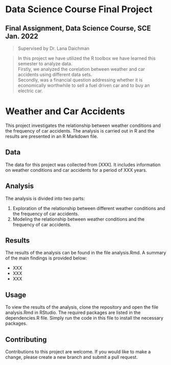 # Data Science Course Final Project
## Final Assignment, Data Science Course, SCE Jan. 2022

>  Supervised by Dr. Lana Daichman


> In this project we have utilized the R toolbox we have learned this semester to analyze data.   
Firstly, we analyzed the corelation between weather and car accidents using different data sets.  
Secondly, was a financial question addressing whether it is economically worthwhile to sell a fuel driven car and to buy an electric car.  

# Weather and Car Accidents
This project investigates the relationship between weather conditions and the frequency of car accidents. The analysis is carried out in R and the results are presented in an R Markdown file.

## Data
The data for this project was collected from [XXX]. It includes information on weather conditions and car accidents for a period of XXX years.

## Analysis
The analysis is divided into two parts:

1. Exploration of the relationship between different weather conditions and the frequency of car accidents.
1. Modeling the relationship between weather conditions and the frequency of car accidents.

## Results
The results of the analysis can be found in the file analysis.Rmd. A summary of the main findings is provided below:

- XXX
- XXX
- XXX

## Usage
To view the results of the analysis, clone the repository and open the file analysis.Rmd in RStudio. The required packages are listed in the dependencies.R file. Simply run the code in this file to install the necessary packages.

## Contributing
Contributions to this project are welcome. If you would like to make a change, please create a new branch and submit a pull request.


